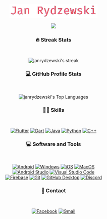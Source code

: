 

<p align="center">
  <a href="https://github.com/janrydzewski">
    <img src="https://raw.githubusercontent.com/janrydzewski/janrydzewski/main/image.png" alt="Jan Rydzewski" /></a>
</p>

<p align="center">
  <a href="https://git.io/typing-svg"><img src="https://readme-typing-svg.demolab.com?font=Fira+Code&pause=1000&color=F75C7E&center=true&vCenter=true&width=440&height=45&lines=Flutter+Developer;Bia%C5%82ystok+University+of+Technology;Always+learning+new+things" /></a>
</p>


  <h3 align="center">🔥 Streak Stats</h3><br/>



  <p align="center"> <img title="🔥 Get streak stats for your profile at git.io/streak-stats" alt="janrydzewski's streak" src="https://github-readme-streak-stats.herokuapp.com/?user=janrydzewski&theme=monokai-metallian&hide_border=true"/></p>


  <h3 align="center">💻 GitHub Profile Stats</h3><br/>



  <p align="center"><img alt="janrydzewski's Top Languages" src="https://github-readme-stats-sigma-five.vercel.app/api/top-langs?username=janrydzewski&layout=compact&theme=react&hide_border=true&bg_color=1F222E&title_color=F85D7F&icon_color=F8D866&hide=Jupyter%20Notebook,Roff&langs_count=8" height="192px"/></p>



  <h3 align="center">👨‍💻 Skills </h3><br/>

  <p align="center">
       <a href="#"><img alt="Flutter" src="https://img.shields.io/badge/Flutter-02569B?style=for-the-badge&logo=flutter&logoColor=white"></a>
     <a href="#"><img alt="Dart" src="https://img.shields.io/badge/Dart-0175C2?style=for-the-badge&logo=dart&logoColor=white"></a>
     <a href="#"><img alt="Java" src="https://img.shields.io/badge/Java-ED8B00?style=for-the-badge&logo=openjdk&logoColor=white"></a>
     <a href="#"><img alt="Python" src="https://img.shields.io/badge/Python-3776AB?style=for-the-badge&logo=python&logoColor=white"></a>
     <a href="#"><img alt="C++" src="https://img.shields.io/badge/C%2B%2B-00599C?style=for-the-badge&logo=c%2B%2B&logoColor=white"></a>
  </p>


  <h3 align="center">💻 Software and Tools</h3><br/>

  <p align="center">
      <a href="#"><img alt="Android" src="https://img.shields.io/badge/Android-3DDC84?style=for-the-badge&logo=android&logoColor=white"></a>
     <a href="#"><img alt="Windows" src="https://img.shields.io/badge/Windows-0078D6?style=for-the-badge&logo=windows&logoColor=white"></a>
      <a href="#"><img alt="iOS" src="https://img.shields.io/badge/iOS-000000?style=for-the-badge&logo=ios&logoColor=white"></a>
      <a href="#"><img alt="MacOS" src="https://img.shields.io/badge/mac%20os-000000?style=for-the-badge&logo=apple&logoColor=white"></a><br/>
    <a href="#"><img alt="Android Studio" src="https://img.shields.io/badge/android%20studio-3DDC84?style=for-the-badge&logo=android&logoColor=white"></a>
      <a href="#"><img alt="Visual Studio Code" src="https://img.shields.io/badge/Visual%20Studio%20Code-0078d7.svg?style=for-the-badge&logo=visual-studio-code&logoColor=white"></a><br/>
      <a href="#"><img alt="Firebase" src="https://img.shields.io/badge/firebase-%23039BE5.svg?style=for-the-badge&logo=firebase"></a>
      <a href="#"><img alt="Git" src="https://img.shields.io/badge/Git-F05033.svg?style=for-the-badge&logo=git&logoColor=white"></a>
      <a href="#"><img alt="GitHub Desktop" src="https://img.shields.io/badge/GitHub%20Desktop-8034A9.svg?style=for-the-badge&logo=github&logoColor=white"></a>
      <a href="#"><img alt="Discord" src="https://img.shields.io/badge/-Discord-5865F2.svg?style=for-the-badge&logo=discord&logoColor=white"></a>
      
      
  </p>


<h3 align="center">🧰 Contact</h3><br/>

  <p align="center">
      <a href="https://www.facebook.com/jan.rydzewski1/"><img alt="Facebook" src="https://img.shields.io/badge/Facebook-1877F2?style=for-the-badge&logo=facebook&logoColor=white"></a>
     <a href="mailto:jan.rydzewski1337@gmail.com"><img alt="Gmail" src="https://img.shields.io/badge/Gmail-D14836?style=for-the-badge&logo=gmail&logoColor=white"></a>
      
      
      
  </p>


